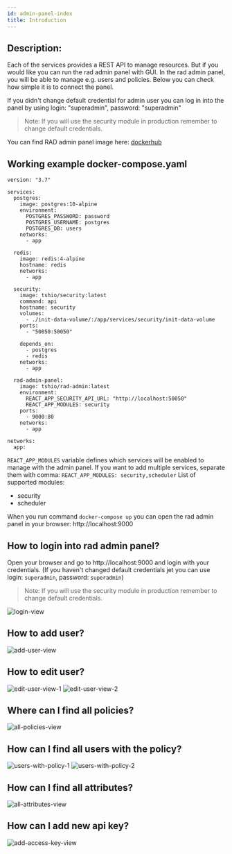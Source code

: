 ```yaml
---
id: admin-panel-index
title: Introduction
---
```


## Description:

Each of the services provides a REST API to manage resources. But if you would like you can run the rad admin panel with GUI. In the rad admin panel, you will be able to manage e.g. users and policies. Below you can check how simple it is to connect the panel.

If you didn't change default credential for admin user you can log in into the panel by using login: "superadmin", password: "superadmin"

>Note: If you will use the security module in production remember to change default credentials.

You can find RAD admin panel image here: [dockerhub](https://hub.docker.com/r/tshio/rad-admin)

## Working example docker-compose.yaml

```
version: "3.7"

services:
  postgres:
    image: postgres:10-alpine
    environment:
      POSTGRES_PASSWORD: password
      POSTGRES_USERNAME: postgres
      POSTGRES_DB: users
    networks:
      - app

  redis:
    image: redis:4-alpine
    hostname: redis
    networks:
      - app

  security:
    image: tshio/security:latest
    command: api
    hostname: security
    volumes:
      - ./init-data-volume/:/app/services/security/init-data-volume
    ports:
      - "50050:50050"

    depends_on:
      - postgres
      - redis
    networks:
      - app

  rad-admin-panel:
    image: tshio/rad-admin:latest
    environment:
      REACT_APP_SECURITY_API_URL: "http://localhost:50050"
      REACT_APP_MODULES: security
    ports:
      - 9000:80
    networks:
      - app

networks:
  app:
```

`REACT_APP_MODULES` variable defines which services will be enabled to manage with the admin panel. If you want to add multiple services, separate them with comma:
`REACT_APP_MODULES: security,scheduler`
List of supported modules:
- security
- scheduler

When you run command `docker-compose up` you can open the rad admin panel in your browser: http://localhost:9000

## How to login into rad admin panel?

Open your browser and go to http://localhost:9000 and login with your credentials. (If you haven't changed default credentials jet you can use login: `superadmin`, password: `superadmin`)

>Note: If you will use the security module in production remember to change default credentials.

![login-view](assets/admin-panel/login-view.png)

## How to add user?
![add-user-view](assets/admin-panel/add-user-view.png)

## How to edit user?
![edit-user-view-1](assets/admin-panel/edit-user-view-1.png)
![edit-user-view-2](assets/admin-panel/edit-user-view-2.png)

## Where can I find all policies?
![all-policies-view](assets/admin-panel/all-policies-view.png)

## How can I find all users with the policy?
![users-with-policy-1](assets/admin-panel/users-with-policy-1.png)
![users-with-policy-2](assets/admin-panel/users-with-policy-2.png)

## How can I find all attributes?
![all-attributes-view](assets/admin-panel/all-attributes-view.png)

## How can I add new api key?
![add-access-key-view](assets/admin-panel/add-access-key-view.png)